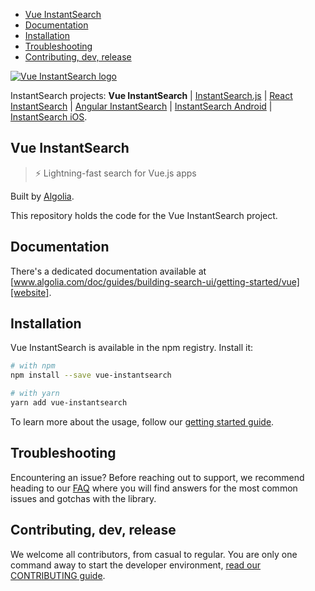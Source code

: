 <!-- START doctoc generated TOC please keep comment here to allow auto update -->
<!-- DON'T EDIT THIS SECTION, INSTEAD RE-RUN doctoc TO UPDATE -->

- [Vue InstantSearch](#vue-instantsearch)
- [Documentation](#documentation)
- [Installation](#installation)
- [Troubleshooting](#troubleshooting)
- [Contributing, dev, release](#contributing-dev-release)

<!-- END doctoc generated TOC please keep comment here to allow auto update -->

[![Vue InstantSearch logo][logo]][website]

InstantSearch projects: **Vue InstantSearch** | [InstantSearch.js][instantsearch-github] | [React InstantSearch][instantsearch-github] | [Angular InstantSearch][angular-instantsearch-github] | [InstantSearch Android][instantsearch-android-github] | [InstantSearch iOS][instantsearch-ios-github].

## Vue InstantSearch

> ⚡ Lightning-fast search for Vue.js apps

Built by [Algolia][algolia-website].

This repository holds the code for the Vue InstantSearch project.

## Documentation

There's a dedicated documentation available at [www.algolia.com/doc/guides/building-search-ui/getting-started/vue][website].

## Installation

Vue InstantSearch is available in the npm registry. Install it:

```sh
# with npm
npm install --save vue-instantsearch

# with yarn
yarn add vue-instantsearch
```

To learn more about the usage, follow our [getting started guide][getting-started-guide].

## Troubleshooting

Encountering an issue? Before reaching out to support, we recommend heading to our [FAQ](https://www.algolia.com/doc/guides/building-search-ui/troubleshooting/faq/vue/) where you will find answers for the most common issues and gotchas with the library.

## Contributing, dev, release

We welcome all contributors, from casual to regular. You are only one command away to start the developer environment, [read our CONTRIBUTING guide](CONTRIBUTING.md).

[logo]: vue-instantsearch-readme.png
[website]: https://www.algolia.com/doc/guides/building-search-ui/what-is-instantsearch/vue/
[getting-started-guide]: https://www.algolia.com/doc/guides/building-search-ui/getting-started/vue/
[algolia-website]: https://www.algolia.com/
[instantsearch-github]: https://github.com/algolia/instantsearch
[instantsearch-android-github]: https://github.com/algolia/instantsearch-android
[instantsearch-ios-github]: https://github.com/algolia/instantsearch-ios
[angular-instantsearch-github]: https://github.com/algolia/angular-instantsearch
